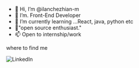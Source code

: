 - 👋 Hi, I’m @ilanchezhian-m
- 👀 I’m. Front-End Developer 
- 🌱 I’m currently learning ...React, java, python etc 
- 💞️"open source enthusiast."
- 📫 Open to internship/work 

<!---
ilanchezhian-m/ilanchezhian-m is a ✨ special ✨ repository because its `README.md` (this file) appears on your GitHub profile.
You can click the Preview link to take a look at your changes.
--->
where to find me 

![LinkedIn](https://img.shields.io/badge/linkedin-%230077B5.svg?style=for-the-badge&logo=linkedin&logoColor=white)
